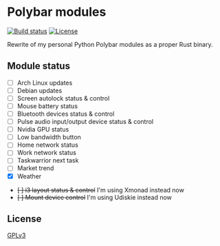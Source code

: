 # Polybar modules

[![Build status](https://github.com/desbma/polybar-modules/actions/workflows/ci.yml/badge.svg)](https://github.com/desbma/polybar-modules/actions)
[![License](https://img.shields.io/github/license/desbma/polybar-modules.svg?style=flat)](https://github.com/desbma/polybar-modules/blob/master/LICENSE)

Rewrite of my personal Python Polybar modules as a proper Rust binary.

## Module status

- [ ] Arch Linux updates
- [ ] Debian updates
- [ ] Screen autolock status & control
- [ ] Mouse battery status
- [ ] Bluetooth devices status & control
- [ ] Pulse audio input/output device status & control
- [ ] Nvidia GPU status
- [ ] Low bandwidth button
- [ ] Home network status
- [ ] Work network status
- [ ] Taskwarrior next task
- [ ] Market trend
- [x] Weather
- ~~[ ] i3 layout status & control~~ I'm using Xmonad instead now
- ~~[ ] Mount device control~~ I'm using Udiskie instead now

## License

[GPLv3](https://www.gnu.org/licenses/gpl-3.0-standalone.html)
